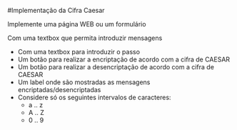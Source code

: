 #Implementação da Cifra Caesar

Implemente uma página WEB ou um formulário

Com uma textbox que permita introduzir mensagens
* Com uma textbox para introduzir o passo
* Um botão para realizar a encriptação de acordo com a cifra de CAESAR
* Um botão para realizar a desencriptação de acordo com a cifra de
CAESAR
* Um label onde são mostradas as mensagens encriptadas/desencriptadas
* Considere só os seguintes intervalos de caracteres:
    * a .. z
    * A .. Z
    * 0 .. 9
